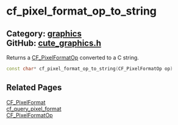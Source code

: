 [](../header.md ':include')

# cf_pixel_format_op_to_string

Category: [graphics](/api_reference?id=graphics)  
GitHub: [cute_graphics.h](https://github.com/RandyGaul/cute_framework/blob/master/include/cute_graphics.h)  
---

Returns a [CF_PixelFormatOp](/graphics/cf_pixelformatop.md) converted to a C string.

```cpp
const char* cf_pixel_format_op_to_string(CF_PixelFormatOp op)
```

## Related Pages

[CF_PixelFormat](/graphics/cf_pixelformat.md)  
[cf_query_pixel_format](/graphics/cf_query_pixel_format.md)  
[CF_PixelFormatOp](/graphics/cf_pixelformatop.md)  
